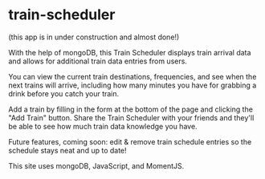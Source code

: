# train-scheduler
(this app is in under construction and almost done!)

With the help of mongoDB, this Train Scheduler displays train arrival data and allows for additional train data entries from users.

You can view the current train destinations, frequencies, and see when the next trains will arrive, including how many minutes you have for grabbing a drink before you catch your train.

Add a train by filling in the form at the bottom of the page and clicking the "Add Train" button. Share the Train Scheduler with your friends and they'll be able to see how much train data knowledge you have.

Future features, coming soon: edit & remove train schedule entries so the schedule stays neat and up to date!

This site uses mongoDB, JavaScript, and MomentJS.
